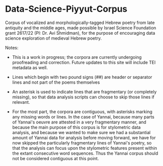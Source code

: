 # Data-Science-Piyyut-Corpus
Corpus of vocalized and morphologically-tagged Hebrew poetry from late antiquity and the middle ages, made possible by Israel Science Foundation grant 2617/22 (PI: Dr. Avi Shmidman), for the purpose of encouraging data science exploration of medieval Hebrew poetry.


Notes:

- This is a work in progress; the corpora are currently undergoing proofreading and correction. Future updates to this site will include TEI metadata as well.

- Lines which begin with two pound signs (##) are header or separator lines and not part of the poems themselves

- An asterisk is used to indicate lines that are fragmentary (or completely missing), so that data analysis scripts can choose to skip those lines if relevant.

- For the most part, the corpora are contiguous, with asterisks marking any missing words or lines. In the case of Yannai, because many parts of Yannai's oeuvre are attested in a very fragmentary manner, and because the main purpose of this corpus is for stylometric data analysis, and because we wanted to make sure we had a substantial amount of Yannai data for analysis before moving forward, we have for now skipped the particularly fragmentary lines of Yannai's poetry, so that the analysis can focus upon the stylometric features present within the extant consecutive word sequences. Thus the Yannai corpus should not be considered contiguous at this point.
